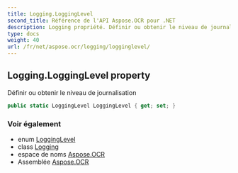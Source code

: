 ```yaml
---
title: Logging.LoggingLevel
second_title: Référence de l'API Aspose.OCR pour .NET
description: Logging propriété. Définir ou obtenir le niveau de journalisation
type: docs
weight: 40
url: /fr/net/aspose.ocr/logging/logginglevel/
---
```

## Logging.LoggingLevel property

Définir ou obtenir le niveau de journalisation

```csharp
public static LoggingLevel LoggingLevel { get; set; }
```

### Voir également

* enum [LoggingLevel](../../logginglevel/)
* class [Logging](../)
* espace de noms [Aspose.OCR](../../logging/)
* Assemblée [Aspose.OCR](../../../)



